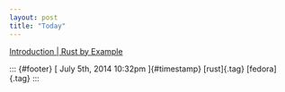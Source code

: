 ```yaml
---
layout: post
title: "Today"
---
```



[Introduction \| Rust by
Example](%20https://t.umblr.com/redirect?z=http%3A%2F%2Frustbyexample.com%2F&t=MGQyMTU3Y2NlMWUwZjkxNjBjMDM4M2M4NWNiYzliMTMwYjE2ODYxNyxEYUVJVUc1ag%3D%3D&b=t%3Af-JKqRHWTpWK1DKXwqj3Yg&p=https%3A%2F%2Fdummdida.tumblr.com%2Fpost%2F90876865655%2Fintroduction-rust-by-example&m=1)

::: {#footer}
[ July 5th, 2014 10:32pm ]{#timestamp} [rust]{.tag} [fedora]{.tag}
:::

